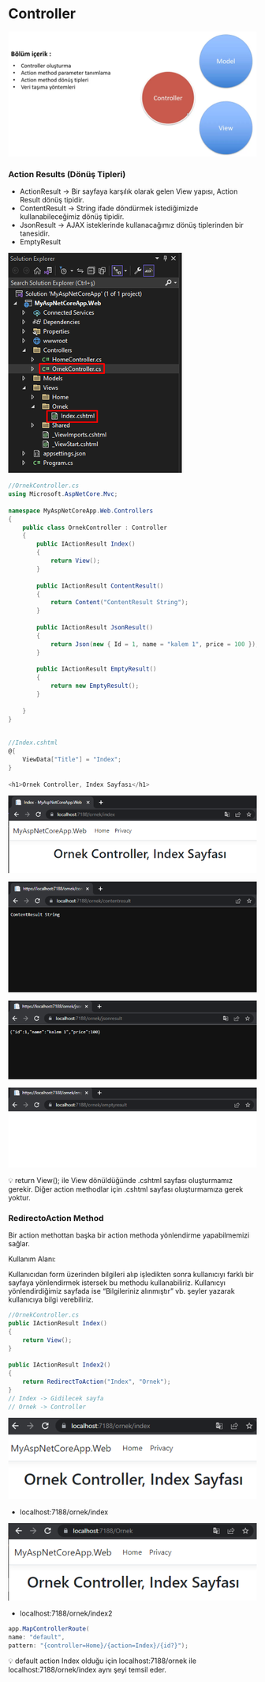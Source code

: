 # Controller

![Untitled](Untitled.png)

### ****Action Results (Dönüş Tipleri)****

- ActionResult →  Bir sayfaya karşılık olarak gelen View yapısı, Action Result dönüş tipidir.
- ContentResult → String ifade döndürmek istediğimizde kullanabileceğimiz dönüş tipidir.
- JsonResult → AJAX isteklerinde kullanacağımız dönüş tiplerinden bir tanesidir.
- EmptyResult

![Untitled](Untitled%201.png)

```csharp
//OrnekController.cs
using Microsoft.AspNetCore.Mvc;

namespace MyAspNetCoreApp.Web.Controllers
{
    public class OrnekController : Controller
    {
        public IActionResult Index()
        {
            return View();
        }

        public IActionResult ContentResult()
        {
            return Content("ContentResult String");
        }

        public IActionResult JsonResult()
        {
            return Json(new { Id = 1, name = "kalem 1", price = 100 });
        }

        public IActionResult EmptyResult()
        {
            return new EmptyResult();
        }

    }
}
```

```csharp

//Index.cshtml
@{
    ViewData["Title"] = "Index";
}

<h1>Ornek Controller, Index Sayfası</h1>
```

![Untitled](Untitled%202.png)

![Untitled](Untitled%203.png)

![Untitled](Untitled%204.png)

![Untitled](Untitled%205.png)

<aside>

💡 return View(); ile View dönüldüğünde .cshtml sayfası oluşturmamız gerekir. Diğer action methodlar için .cshtml sayfası oluşturmamıza gerek yoktur.

</aside>

### RedirectoAction Method

Bir action methottan başka bir action methoda yönlendirme yapabilmemizi sağlar.

Kullanım Alanı: 

Kullanıcıdan form üzerinden bilgileri alıp işledikten sonra kullanıcıyı farklı bir sayfaya yönlendirmek istersek bu methodu kullanabiliriz.  Kullanıcyı yönlendirdiğimiz sayfada ise “Bilgileriniz alınmıştır” vb. şeyler yazarak kullanıcıya bilgi verebiliriz.

```csharp
//OrnekController.cs
public IActionResult Index()
{
    return View();
}

public IActionResult Index2()
{
    return RedirectToAction("Index", "Ornek");
}
// Index -> Gidilecek sayfa
// Ornek -> Controller
```

![Untitled](Untitled%206.png)

- localhost:7188/ornek/index

![Untitled](Untitled%207.png)

- localhost:7188/ornek/index2

```csharp
app.MapControllerRoute(
name: "default",
pattern: "{controller=Home}/{action=Index}/{id?}");
```

<aside>

💡 default action Index olduğu için localhost:7188/ornek ile localhost:7188/ornek/index aynı şeyi temsil eder.

</aside>
